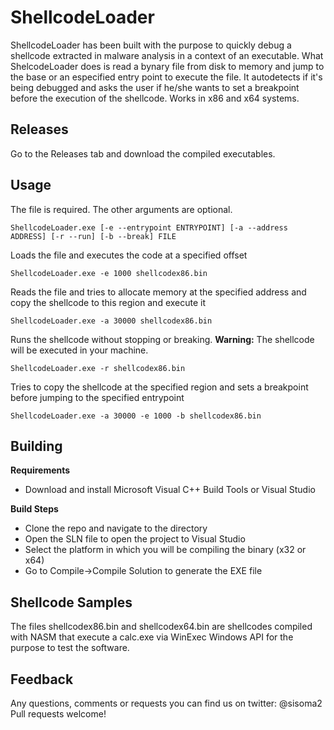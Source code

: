 # ShellcodeLoader

ShellcodeLoader has been built with the purpose to quickly debug a shellcode extracted in malware analysis in a context of an executable.
What ShelcodeLoader does is read a bynary file from disk to memory and jump to the base or an especified entry point to execute the file.
It autodetects if it's being debugged and asks the user if he/she wants to set a breakpoint before the execution of the shellcode.
Works in x86 and x64 systems.

## Releases

Go to the Releases tab and download the compiled executables.

## Usage

The file is required. The other arguments are optional.
```
ShellcodeLoader.exe [-e --entrypoint ENTRYPOINT] [-a --address ADDRESS] [-r --run] [-b --break] FILE
```

Loads the file and executes the code at a specified offset
```
ShellcodeLoader.exe -e 1000 shellcodex86.bin
```

Reads the file and tries to allocate memory at the specified address and copy the shellcode to this region and execute it
```
ShellcodeLoader.exe -a 30000 shellcodex86.bin
```

Runs the shellcode without stopping or breaking. __Warning:__ The shellcode will be executed in your machine.
```
ShellcodeLoader.exe -r shellcodex86.bin
```

Tries to copy the shellcode at the specified region and sets a breakpoint before jumping to the specified entrypoint
```
ShellcodeLoader.exe -a 30000 -e 1000 -b shellcodex86.bin
```

## Building 
__Requirements__
 - Download and install Microsoft Visual C++ Build Tools or Visual Studio 

__Build Steps__
 - Clone the repo and navigate to the directory
 - Open the SLN file to open the project to Visual Studio
 - Select the platform in which you will be compiling the binary (x32 or x64)
 - Go to Compile->Compile Solution to generate the EXE file
 
## Shellcode Samples 

The files shellcodex86.bin and shellcodex64.bin are shellcodes compiled with NASM that execute a calc.exe via WinExec Windows API for the purpose to test the software.

## Feedback

Any questions, comments or requests you can find us on twitter: @sisoma2
Pull requests welcome! 
